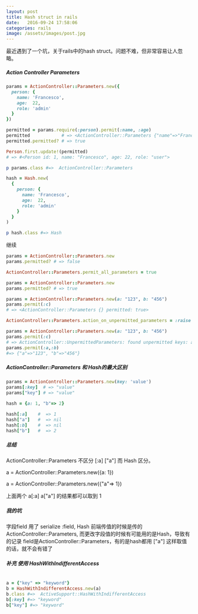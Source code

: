 ```yaml
---
layout: post
title: Hash struct in rails
date:   2016-09-24 17:58:06
categories: rails
image: /assets/images/post.jpg
---
```


最近遇到了一个坑，关于rails中的hash struct。问题不难，但非常容易让人忽略。

##### Action Controller Parameters

```ruby
params = ActionController::Parameters.new({
  person: {
    name: 'Francesco',
    age:  22,
    role: 'admin'
  }
})

permitted = params.require(:person).permit(:name, :age)
permitted            # => <ActionController::Parameters {"name"=>"Francesco", "age"=>22} permitted: true>
permitted.permitted? # => true

Person.first.update!(permitted)
# => #<Person id: 1, name: "Francesco", age: 22, role: "user">

p params.class #=>  ActionController::Parameters

hash = Hash.new(
  {
    person: {
      name: 'Francesco',
      age:  22,
      role: 'admin'
    }
  }
)

p hash.class #=> Hash
```

继续

```ruby
params = ActionController::Parameters.new
params.permitted? # => false

ActionController::Parameters.permit_all_parameters = true

params = ActionController::Parameters.new
params.permitted? # => true

params = ActionController::Parameters.new(a: "123", b: "456")
params.permit(:c)
# => <ActionController::Parameters {} permitted: true>

ActionController::Parameters.action_on_unpermitted_parameters = :raise

params = ActionController::Parameters.new(a: "123", b: "456")
params.permit(:c)
# => ActionController::UnpermittedParameters: found unpermitted keys: a, b
params.permit(:a,:b)
#=> {"a"=>"123", "b"=>"456"}
```

##### ActionController::Parameters 和 Hash的最大区别

```ruby
params = ActionController::Parameters.new(key: 'value')
params[:key]  # => "value"
params["key"] # => "value"

hash = {a: 1, "b"=> 2}

hash[:a]    #  => 1
hash["a"]   #  => nil
hash[:b]    #  => nil
hash["b"]   #  => 2
```

##### 总结

ActionController::Parameters 不区分 [:a] ["a"] 而 Hash 区分。

a = ActionController::Parameters.new({a: 1})

a = ActionController::Parameters.new({"a"=> 1})

上面两个 a[:a] a["a"] 的结果都可以取到 1

##### 我的坑
字段field 用了 serialize :field, Hash
前端传值的时候是传的 ActionController::Parameters, 而更改字段值的时候有可能用的是Hash，导致有的记录 field是ActionController::Parameters，有的是hash都用 ["a"] 这样取值的话，就不会有错了

##### 补充 使用 HashWithIndifferentAccess

```ruby

a = {"key" => "keyword"}
b = HashWithIndifferentAccess.new(a)
b.class #=>  ActiveSupport::HashWithIndifferentAccess
b[:key] #=> "keyword"
b["key"] #=> "keyword"

```
